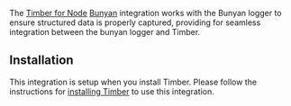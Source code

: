 The [Timber for Node](https://github.com/timberio/timber-node) [Bunyan](https://github.com/trentm/node-bunyan) integration works with the Bunyan logger to ensure structured data is properly captured, providing for seamless integration between the bunyan logger and Timber.

## Installation

This integration is setup when you install Timber. Please follow the instructions for [installing Timber](../installation) to use this integration.
